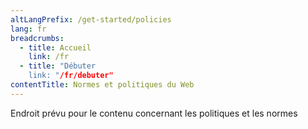```yaml
---
altLangPrefix: /get-started/policies
lang: fr
breadcrumbs:
  - title: Accueil
    link: /fr
  - title: "Débuter
    link: "/fr/debuter"
contentTitle: Normes et politiques du Web
---
```

<p>Endroit prévu pour le contenu concernant les politiques et les normes</p>
